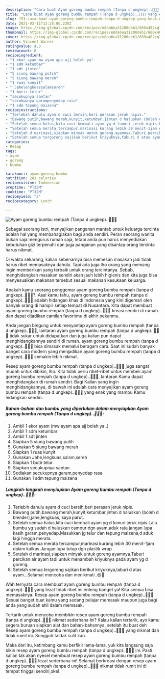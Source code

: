 ```yaml
---
description: "Cara buat Ayam goreng bumbu rempah (Tanpa d ungkep)..🤤😋😍 yang enak Untuk Jualan"
title: "Cara buat Ayam goreng bumbu rempah (Tanpa d ungkep)..🤤😋😍 yang enak Untuk Jualan"
slug: 153-cara-buat-ayam-goreng-bumbu-rempah-tanpa-d-ungkep-yang-enak-untuk-jualan
date: 2021-03-11T13:28:06.238Z
image: https://img-global.cpcdn.com/recipes/e8da6ea31200deb1/680x482cq70/ayam-goreng-bumbu-rempah-tanpa-d-ungkep🤤😋😍-foto-resep-utama.jpg
thumbnail: https://img-global.cpcdn.com/recipes/e8da6ea31200deb1/680x482cq70/ayam-goreng-bumbu-rempah-tanpa-d-ungkep🤤😋😍-foto-resep-utama.jpg
cover: https://img-global.cpcdn.com/recipes/e8da6ea31200deb1/680x482cq70/ayam-goreng-bumbu-rempah-tanpa-d-ungkep🤤😋😍-foto-resep-utama.jpg
author: Vincent Warner
ratingvalue: 4.3
reviewcount: 8
recipeingredient:
- "1 ekor ayam mw ayam apa ajj boleh ya"
- "1 sdm ketumbar"
- "1 sdt jinten"
- "5 siung bawang putih"
- "5 siung bawang merah"
- "1 ruas kunyit"
- " Jahelengkuassalamsereh"
- "1 butir telur"
- "secukupnya santan"
- "secukupnya garampenyedap rasa"
- "1 sdm tepung maizena"
recipeinstructions:
- "Terlebih dahulu ayam d cuci bersih,beri perasan jeruk nipis."
- "Bawang putih,bawang merah,kunyit,ketumbar,jinten d haluskan (boleh d blender),jahe,lengkuas, saya parut."
- "Setelah semua halus,kita cuci kembali ayam yg d lumuri jeruk nipis.Lalu bumbu yg sudah d haluskan campur dgn ayam,aduk rata jangan lupa kasih garam,penyedap.Masukkan jg telur dan tepung maizena,d aduk lagi hingga merata."
- "Setelah semua merata tercampur,marinasi kurang lebih 30 menit-1jam dalam kulkas.Jangan lupa tutup dgn plastik wrap"
- "Setelah d marinasi,siapkan minyak untuk goreng ayamnya.Taburi percikan air ayam tadi untuk menambah kriyuknya pada ayam yg d goreng."
- "Setelah semua tergoreng sajikan berikut kriyuknya,taburi d atas ayam...Selamat mencoba dan menikmati..😍🥰"
categories:
- Resep
tags:
- ayam
- goreng
- bumbu

katakunci: ayam goreng bumbu 
nutrition: 281 calories
recipecuisine: Indonesian
preptime: "PT25M"
cooktime: "PT32M"
recipeyield: "3"
recipecategory: Lunch

---
```



![Ayam goreng bumbu rempah (Tanpa d ungkep)..🤤😋😍](https://img-global.cpcdn.com/recipes/e8da6ea31200deb1/680x482cq70/ayam-goreng-bumbu-rempah-tanpa-d-ungkep🤤😋😍-foto-resep-utama.jpg)

Sebagai seorang istri, menyajikan panganan mantab untuk keluarga tercinta adalah hal yang membahagiakan bagi anda sendiri. Peran seorang  wanita bukan saja mengurus rumah saja, tetapi anda pun harus menyediakan kebutuhan gizi terpenuhi dan juga panganan yang disantap orang tercinta harus nikmat.

Di waktu  sekarang, kalian sebenarnya bisa memesan masakan jadi tidak harus ribet memasaknya dahulu. Tapi ada juga lho orang yang memang ingin memberikan yang terbaik untuk orang tercintanya. Sebab, menghidangkan masakan sendiri akan jauh lebih higienis dan kita juga bisa menyesuaikan makanan tersebut sesuai makanan kesukaan keluarga. 



Apakah kamu seorang penggemar ayam goreng bumbu rempah (tanpa d ungkep)..🤤😋😍?. Asal kamu tahu, ayam goreng bumbu rempah (tanpa d ungkep)..🤤😋😍 adalah hidangan khas di Indonesia yang kini digemari oleh banyak orang di hampir setiap tempat di Nusantara. Kita dapat membuat ayam goreng bumbu rempah (tanpa d ungkep)..🤤😋😍 kreasi sendiri di rumah dan dapat dijadikan camilan favoritmu di akhir pekanmu.

Anda jangan bingung untuk menyantap ayam goreng bumbu rempah (tanpa d ungkep)..🤤😋😍, lantaran ayam goreng bumbu rempah (tanpa d ungkep)..🤤😋😍 tidak sukar untuk didapatkan dan juga kalian pun dapat menghidangkannya sendiri di rumah. ayam goreng bumbu rempah (tanpa d ungkep)..🤤😋😍 bisa dimasak memalui beragam cara. Saat ini sudah banyak banget cara modern yang menjadikan ayam goreng bumbu rempah (tanpa d ungkep)..🤤😋😍 semakin lebih nikmat.

Resep ayam goreng bumbu rempah (tanpa d ungkep)..🤤😋😍 juga sangat mudah untuk dibikin, lho. Kita tidak perlu ribet-ribet untuk membeli ayam goreng bumbu rempah (tanpa d ungkep)..🤤😋😍, lantaran Kamu dapat menghidangkan di rumah sendiri. Bagi Kalian yang ingin menghidangkannya, di bawah ini adalah cara menyajikan ayam goreng bumbu rempah (tanpa d ungkep)..🤤😋😍 yang enak yang mampu Kamu hidangkan sendiri.

<!--inarticleads1-->

##### Bahan-bahan dan bumbu yang diperlukan dalam menyiapkan Ayam goreng bumbu rempah (Tanpa d ungkep)..🤤😋😍:

1. Ambil 1 ekor ayam (mw ayam apa ajj boleh ya..)
1. Ambil 1 sdm ketumbar
1. Ambil 1 sdt jinten
1. Siapkan 5 siung bawang putih
1. Gunakan 5 siung bawang merah
1. Siapkan 1 ruas kunyit
1. Gunakan  Jahe,lengkuas,salam,sereh
1. Siapkan 1 butir telur
1. Siapkan secukupnya santan
1. Sediakan secukupnya garam,penyedap rasa
1. Gunakan 1 sdm tepung maizena




<!--inarticleads2-->

##### Langkah-langkah menyiapkan Ayam goreng bumbu rempah (Tanpa d ungkep)..🤤😋😍:

1. Terlebih dahulu ayam d cuci bersih,beri perasan jeruk nipis.
1. Bawang putih,bawang merah,kunyit,ketumbar,jinten d haluskan (boleh d blender),jahe,lengkuas, saya parut.
1. Setelah semua halus,kita cuci kembali ayam yg d lumuri jeruk nipis.Lalu bumbu yg sudah d haluskan campur dgn ayam,aduk rata jangan lupa kasih garam,penyedap.Masukkan jg telur dan tepung maizena,d aduk lagi hingga merata.
1. Setelah semua merata tercampur,marinasi kurang lebih 30 menit-1jam dalam kulkas.Jangan lupa tutup dgn plastik wrap
1. Setelah d marinasi,siapkan minyak untuk goreng ayamnya.Taburi percikan air ayam tadi untuk menambah kriyuknya pada ayam yg d goreng.
1. Setelah semua tergoreng sajikan berikut kriyuknya,taburi d atas ayam...Selamat mencoba dan menikmati..😍🥰




Wah ternyata cara membuat ayam goreng bumbu rempah (tanpa d ungkep)..🤤😋😍 yang lezat tidak ribet ini enteng banget ya! Kita semua bisa memasaknya. Resep ayam goreng bumbu rempah (tanpa d ungkep)..🤤😋😍 Sesuai banget buat kamu yang sedang belajar memasak maupun juga bagi anda yang sudah ahli dalam memasak.

Tertarik untuk mencoba membikin resep ayam goreng bumbu rempah (tanpa d ungkep)..🤤😋😍 nikmat sederhana ini? Kalau kalian tertarik, ayo kamu segera buruan siapkan alat dan bahan-bahannya, setelah itu buat deh Resep ayam goreng bumbu rempah (tanpa d ungkep)..🤤😋😍 yang nikmat dan tidak rumit ini. Sungguh taidak sulit kan. 

Maka dari itu, ketimbang kamu berfikir lama-lama, yuk kita langsung saja bikin resep ayam goreng bumbu rempah (tanpa d ungkep)..🤤😋😍 ini. Pasti kalian tak akan nyesel membuat resep ayam goreng bumbu rempah (tanpa d ungkep)..🤤😋😍 lezat sederhana ini! Selamat berkreasi dengan resep ayam goreng bumbu rempah (tanpa d ungkep)..🤤😋😍 nikmat tidak rumit ini di tempat tinggal sendiri,oke!.


